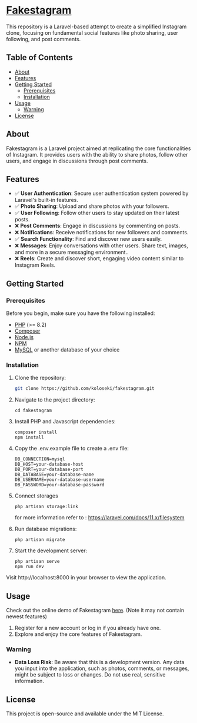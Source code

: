 # [Fakestagram](https://fakestagram.fly.dev)
This repository is a Laravel-based attempt to create a simplified Instagram clone, focusing on fundamental social features like photo sharing, user following, and post comments.

## Table of Contents

- [About](#about)
- [Features](#features)
- [Getting Started](#getting-started)
    - [Prerequisites](#prerequisites)
    - [Installation](#installation)
- [Usage](#usage)
    - [Warning](#Warning)
- [License](#license)

## About

Fakestagram is a Laravel project aimed at replicating the core functionalities of Instagram. It provides users with the ability to share photos, follow other users, and engage in discussions through post comments.

## Features

-  ✅ **User Authentication**: Secure user authentication system powered by Laravel's built-in features.
-  ✅ **Photo Sharing**: Upload and share photos with your followers.
-  ✅ **User Following**: Follow other users to stay updated on their latest posts.
- ❌  **Post Comments**: Engage in discussions by commenting on posts.
- ❌  **Notifications**: Receive notifications for new followers and comments.
- ✅  **Search Functionality**: Find and discover new users easily.
- ❌  **Messages**: Enjoy conversations with other users. Share text, images, and more in a secure messaging environment..
- ❌  **Reels**: Create and discover short, engaging video content similar to Instagram Reels.

## Getting Started

### Prerequisites

Before you begin, make sure you have the following installed:

- [PHP](https://www.php.net/) (>= 8.2)
- [Composer](https://getcomposer.org/)
- [Node.js](https://nodejs.org/)
- [NPM](https://www.npmjs.com/)
- [MySQL](https://www.mysql.com/) or another database of your choice

### Installation

1. Clone the repository:

   ```bash
   git clone https://github.com/koloseki/fakestagram.git
   ```
2. Navigate to the project directory:

    ```
   cd fakestagram
   ```

3. Install PHP and Javascript dependencies:

    ```
    composer install
    npm install
   ```

4. Copy the .env.example file to create a .env file:

    ```
    DB_CONNECTION=mysql
    DB_HOST=your-database-host
    DB_PORT=your-database-port
    DB_DATABASE=your-database-name
    DB_USERNAME=your-database-username
    DB_PASSWORD=your-database-password
   ```


5. Connect storages
    ```
    php artisan storage:link
    ```
    for more information refer to : https://laravel.com/docs/11.x/filesystem
   
7. Run database migrations:

    ```
   php artisan migrate
   ```

8. Start the development server:

    ```
   php artisan serve
    npm run dev
   ```

Visit http://localhost:8000 in your browser to view the application.


## Usage
Check out the online demo of Fakestagram [here](https://fakestagram.fly.dev).
(Note it may not contain newest features)

1. Register for a new account or log in if you already have one.
2. Explore and enjoy the core features of Fakestagram.

### Warning

- **Data Loss Risk**: Be aware that this is a development version. Any data you input into the application, such as photos, comments, or messages, might be subject to loss or changes. Do not use real, sensitive information.

## License

This project is open-source and available under the MIT License.

